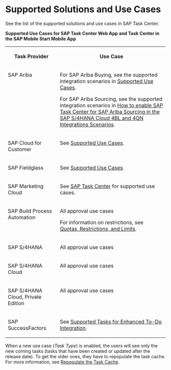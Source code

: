 <!-- loio758209c5763840b3bce63327a02debbb -->

# Supported Solutions and Use Cases

See the list of the supported solutions and use cases in SAP Task Center.

**Supported Use Cases for SAP Task Center Web App and Task Center in the SAP Mobile Start Mobile App**


<table>
<tr>
<th valign="top">

Task Provider



</th>
<th valign="top">

Use Case



</th>
</tr>
<tr>
<td valign="top">

SAP Ariba



</td>
<td valign="top">

For SAP Ariba Buying, see the supported integration scenarios in [Supported Use Cases](https://help.sap.com/docs/ARIBA_PROCUREMENT/27d44834e9164377b324539985725ecd/caae604114744df3b0d2f9bf75dd4618.html).

For SAP Ariba Sourcing, see the supported integration scenarios in [How to enable SAP Task Center for SAP Ariba Sourcing in the SAP S/4HANA Cloud 4BL and 4QN Integrations Scenarios](https://help.sap.com/docs/ARIBA_SOURCING/b6d46a2e6c3043d7bb0cbabba4262560/18bd32b6058d4e47a4f920ed115599e1.html).



</td>
</tr>
<tr>
<td valign="top">

SAP Cloud for Customer



</td>
<td valign="top">

See [Supported Use Cases](https://help.sap.com/docs/SAP_CLOUD_FOR_CUSTOMER/a13a0773bce549bca5ff9358d8d21030/33cf5a6f32bc4b04bfc9eeac32336e31.html).



</td>
</tr>
<tr>
<td valign="top">

SAP Fieldglass



</td>
<td valign="top">

See [Supported Use Cases](https://help.sap.com/docs/SAP_FIELDGLASS_INTEGRATION/73c0a1be6aaa46ef9b66b1c3f28a77f4/3c8f268a82ff46f2a8b2ddde9071407c.html?locale=en-US).



</td>
</tr>
<tr>
<td valign="top">

SAP Marketing Cloud



</td>
<td valign="top">

See [SAP Task Center](https://help.sap.com/docs/SAP_MARKETING_CLOUD/0f9408e4921e4ba3bb4a7a1f75f837a7/b40035cc27a74eb7abe9018a9123db3e.html) for supported use cases.



</td>
</tr>
<tr>
<td valign="top">

SAP Build Process Automation



</td>
<td valign="top">

All approval use cases

For information on restrictions, see [Quotas, Restrictions, and Limits](https://help.sap.com/docs/PROCESS_AUTOMATION/a331c4ef0a9d48a89c779fd449c022e7/9c5114089f8445eea223a19604f79b5c.html#restrictions-for-sap-task-center-integration).



</td>
</tr>
<tr>
<td valign="top">

SAP S/4HANA



</td>
<td valign="top">

All approval use cases



</td>
</tr>
<tr>
<td valign="top">

SAP S/4HANA Cloud



</td>
<td valign="top">

All approval use cases



</td>
</tr>
<tr>
<td valign="top">

SAP S/4HANA Cloud, Private Edition



</td>
<td valign="top">

All approval use cases



</td>
</tr>
<tr>
<td valign="top">

SAP SuccessFactors



</td>
<td valign="top">

See [Supported Tasks for Enhanced To-Do Integration](https://help.sap.com/viewer/568480cc877d4337992a2cd9792fbfed/latest/en-US/cbb89cf9d70e4dafb005338f5ab93c3c.html).



</td>
</tr>
</table>

When a new use case \(*Task Type*\) is enabled, the users will see only the new coming tasks \(tasks that have been created or updated after the release date\). To get the older ones, they have to repopulate the task cache. For more information, see [Repopulate the Task Cache](../40-administration/repopulate-the-task-cache-e93aa71.md).


